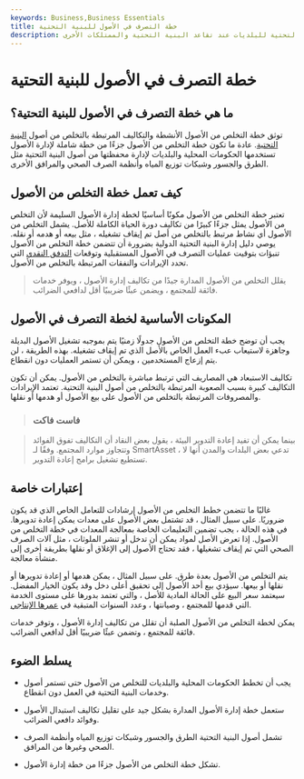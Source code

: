 ```yaml
---
keywords: Business,Business Essentials
title: خطة التصرف في الأصول للبنية التحتية
description: تحافظ خطة التخلص من الأصول على عمل البنية التحتية للبلديات عند تقاعد البنية التحتية والممتلكات الأخرى ،
---
```


# خطة التصرف في الأصول للبنية التحتية
## ما هي خطة التصرف في الأصول للبنية التحتية؟

توثق خطة التخلص من الأصول الأنشطة والتكاليف المرتبطة بالتخلص من أصول [البنية التحتية](/infrastructure). عادة ما تكون خطة التخلص من الأصول جزءًا من خطة شاملة لإدارة الأصول تستخدمها الحكومات المحلية والبلديات لإدارة محفظتها من أصول البنية التحتية مثل الطرق والجسور وشبكات توزيع المياه وأنظمة الصرف الصحي والمرافق الأخرى.

## كيف تعمل خطة التخلص من الأصول

تعتبر خطة التخلص من الأصول مكونًا أساسيًا لخطة إدارة الأصول السليمة لأن التخلص من الأصول يمثل جزءًا كبيرًا من تكاليف دورة الحياة الكاملة للأصل. يشمل التخلص من الأصول أي نشاط مرتبط بالتخلص من أصل تم إيقاف تشغيله ، مثل بيعه أو هدمه أو نقله. يوصي دليل إدارة البنية التحتية الدولية بضرورة أن تتضمن خطة التخلص من الأصول تنبؤات بتوقيت عمليات التصرف في الأصول المستقبلية وتوقعات [التدفق النقدي](/cashflow) التي تحدد الإيرادات والنفقات المرتبطة بالتخلص من الأصول.

> يقلل التخلص من الأصول المدارة جيدًا من تكاليف إدارة الأصول ، ويوفر خدمات فائقة للمجتمع ، ويضمن عبئًا ضريبيًا أقل لدافعي الضرائب.

>

## المكونات الأساسية لخطة التصرف في الأصول

يجب أن توضح خطة التخلص من الأصول جدولًا زمنيًا يتم بموجبه تشغيل الأصول البديلة وجاهزة لاستيعاب عبء العمل الخاص بالأصل الذي تم إيقاف تشغيله. بهذه الطريقة ، لن يتم إزعاج المستخدمين ، ويمكن أن تستمر العمليات دون انقطاع.

تكاليف الاستبعاد هي المصاريف التي ترتبط مباشرة بالتخلص من الأصول. يمكن أن تكون التكاليف كبيرة بسبب الصعوبة المرتبطة بالتخلص من أصول البنية التحتية. تعتمد الإيرادات والمصروفات المرتبطة بالتخلص من الأصول على بيع الأصول أو هدمها أو نقلها.

> ### فاست فاكت

> بينما يمكن أن تفيد إعادة التدوير البيئة ، يقول بعض النقاد أن التكاليف تفوق الفوائد وتتجاوز موارد المجتمع. وفقًا لـ SmartAsset ، تدعي بعض البلدات والمدن أنها لا تستطيع تشغيل برامج إعادة التدوير.

>

## إعتبارات خاصة

غالبًا ما تتضمن خطط التخلص من الأصول إرشادات للتعامل الخاص الذي قد يكون ضروريًا. على سبيل المثال ، قد تشتمل بعض الأصول على معدات يمكن إعادة تدويرها. في هذه الحالة ، يجب تضمين التعليمات الخاصة بمعالجة المعدات في خطة التخلص من الأصول. إذا تعرض الأصل لمواد يمكن أن تدخل أو تنشر الملوثات ، مثل آلات الصرف الصحي التي تم إيقاف تشغيلها ، فقد تحتاج الأصول إلى الإغلاق أو نقلها بطريقة أخرى إلى منشأة معالجة.

يتم التخلص من الأصول بعدة طرق. على سبيل المثال ، يمكن هدمها أو إعادة تدويرها أو نقلها أو بيعها. سيؤدي بيع أحد الأصول إلى تحقيق أعلى دخل وقد يكون الخيار المفضل. سيعتمد سعر البيع على الحالة المادية للأصل ، والتي تعتمد بدورها على مستوى الخدمة التي قدمها للمجتمع ، وصيانتها ، وعدد السنوات المتبقية في [عمرها الإنتاجي](/usefullife).

يمكن لخطة التخلص من الأصول الصلبة أن تقلل من تكاليف إدارة الأصول ، وتوفر خدمات فائقة للمجتمع ، وتضمن عبئًا ضريبيًا أقل لدافعي الضرائب.

## يسلط الضوء

- يجب أن تخطط الحكومات المحلية والبلديات للتخلص من الأصول حتى تستمر أصول وخدمات البنية التحتية في العمل دون انقطاع.

- ستعمل خطة إدارة الأصول المدارة بشكل جيد على تقليل تكاليف استبدال الأصول وفوائد دافعي الضرائب.

- تشمل أصول البنية التحتية الطرق والجسور وشبكات توزيع المياه وأنظمة الصرف الصحي وغيرها من المرافق.

- تشكل خطة التخلص من الأصول جزءًا من خطة إدارة الأصول.

